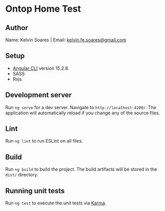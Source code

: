 # Ontop Home Test

## Author

Name: Kelvin Soares | Email: kelvin.fe.soares@gmail.com

## Setup

- [Angular CLI](https://github.com/angular/angular-cli) version 15.2.8.
- SASS
- Rxjs

## Development server

Run `ng serve` for a dev server. Navigate to `http://localhost:4200/`. The application will automatically reload if you change any of the source files.

## Lint

Run `ng lint` to run ESLint on all files.

## Build

Run `ng build` to build the project. The build artifacts will be stored in the `dist/` directory.

## Running unit tests

Run `ng test` to execute the unit tests via [Karma](https://karma-runner.github.io).
